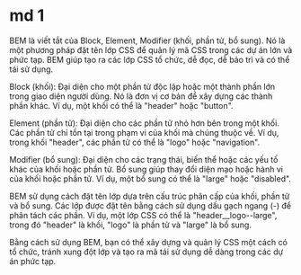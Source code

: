 # md 1
BEM là viết tắt của Block, Element, Modifier (khối, phần tử, bổ sung). Nó là một phương pháp đặt tên lớp CSS để quản lý mã CSS trong các dự án lớn và phức tạp. BEM giúp tạo ra các lớp CSS tổ chức, dễ đọc, dễ bảo trì và có thể tái sử dụng.

Block (khối): Đại diện cho một phần tử độc lập hoặc một thành phần lớn trong giao diện người dùng. Nó là đơn vị cơ bản để xây dựng các thành phần khác. Ví dụ, một khối có thể là "header" hoặc "button".

Element (phần tử): Đại diện cho các phần tử nhỏ hơn bên trong một khối. Các phần tử chỉ tồn tại trong phạm vi của khối mà chúng thuộc về. Ví dụ, trong khối "header", các phần tử có thể là "logo" hoặc "navigation".

Modifier (bổ sung): Đại diện cho các trạng thái, biến thể hoặc các yếu tố khác của khối hoặc phần tử. Bổ sung giúp thay đổi diện mạo hoặc hành vi của khối hoặc phần tử. Ví dụ, một bổ sung có thể là "large" hoặc "disabled".

BEM sử dụng cách đặt tên lớp dựa trên cấu trúc phân cấp của khối, phần tử và bổ sung. Các lớp được đặt tên bằng cách sử dụng dấu gạch ngang (-) để phân tách các phần. Ví dụ, một lớp CSS có thể là "header__logo--large", trong đó "header" là khối, "logo" là phần tử và "large" là bổ sung.

Bằng cách sử dụng BEM, bạn có thể xây dựng và quản lý CSS một cách có tổ chức, tránh xung đột lớp và tạo ra mã tái sử dụng dễ dàng trong các dự án phức tạp.
